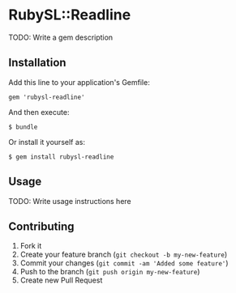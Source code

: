 # RubySL::Readline

TODO: Write a gem description

## Installation

Add this line to your application's Gemfile:

    gem 'rubysl-readline'

And then execute:

    $ bundle

Or install it yourself as:

    $ gem install rubysl-readline

## Usage

TODO: Write usage instructions here

## Contributing

1. Fork it
2. Create your feature branch (`git checkout -b my-new-feature`)
3. Commit your changes (`git commit -am 'Added some feature'`)
4. Push to the branch (`git push origin my-new-feature`)
5. Create new Pull Request
